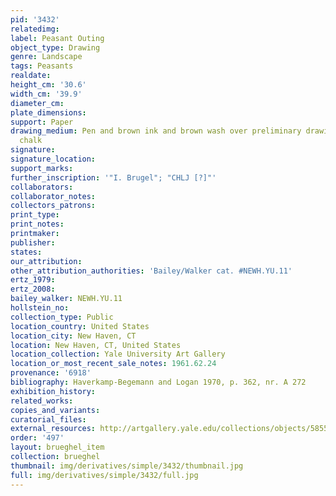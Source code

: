 ```yaml
---
pid: '3432'
relatedimg: 
label: Peasant Outing
object_type: Drawing
genre: Landscape
tags: Peasants
realdate: 
height_cm: '30.6'
width_cm: '39.9'
diameter_cm: 
plate_dimensions: 
support: Paper
drawing_medium: Pen and brown ink and brown wash over preliminary drawing in black
  chalk
signature: 
signature_location: 
support_marks: 
further_inscription: '"I. Brugel"; "CHLJ [?]"'
collaborators: 
collaborator_notes: 
collectors_patrons: 
print_type: 
print_notes: 
printmaker: 
publisher: 
states: 
our_attribution: 
other_attribution_authorities: 'Bailey/Walker cat. #NEWH.YU.11'
ertz_1979: 
ertz_2008: 
bailey_walker: NEWH.YU.11
hollstein_no: 
collection_type: Public
location_country: United States
location_city: New Haven, CT
location: New Haven, CT, United States
location_collection: Yale University Art Gallery
location_or_most_recent_sale_notes: 1961.62.24
provenance: '6918'
bibliography: Haverkamp-Begemann and Logan 1970, p. 362, nr. A 272
exhibition_history: 
related_works: 
copies_and_variants: 
curatorial_files: 
external_resources: http://artgallery.yale.edu/collections/objects/58555
order: '497'
layout: brueghel_item
collection: brueghel
thumbnail: img/derivatives/simple/3432/thumbnail.jpg
full: img/derivatives/simple/3432/full.jpg
---
```

